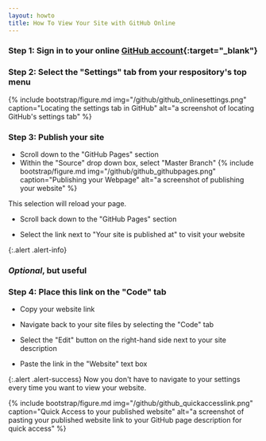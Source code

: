```yaml
---
layout: howto
title: How To View Your Site with GitHub Online
---
```


### Step 1: Sign in to your online [GitHub account](https://github.com/){:target="_blank"}

### Step 2: Select the "Settings" tab from your respository's top menu

{% include bootstrap/figure.md img="/github/github_onlinesettings.png" caption="Locating the settings tab in GitHub" alt="a screenshot of locating GitHub's settings tab" %}

### Step 3: Publish your site

- Scroll down to the "GitHub Pages" section
- Within the "Source" drop down box, select "Master Branch"
{% include bootstrap/figure.md img="/github/github_githubpages.png" caption="Publishing your Webpage" alt="a screenshot of publishing your website" %}

This selection will reload your page.

- Scroll back down to the "GitHub Pages" section

- Select the link next to "Your site is published at" to visit your website

{:.alert .alert-info}
### *Optional*, but useful

### Step 4: Place this link on the "Code" tab

- Copy your website link 

- Navigate back to your site files by selecting the "Code" tab

- Select the "Edit" button on the right-hand side next to your site description

- Paste the link in the "Website" text box

{:.alert .alert-success}
Now you don't have to navigate to your settings every time you want to view your website.

{% include bootstrap/figure.md img="/github/github_quickaccesslink.png" caption="Quick Access to your published website" alt="a screenshot of pasting your published website link to your GitHub page description for quick access" %}
